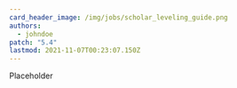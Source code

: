 ```yaml
---
card_header_image: /img/jobs/scholar_leveling_guide.png
authors:
  - johndoe
patch: "5.4"
lastmod: 2021-11-07T00:23:07.150Z
---
```

Placeholder
